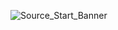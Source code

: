 ![Source_Start_Banner](https://github.com/user-attachments/assets/6c40df6c-8d9e-4597-9a60-3a839093bab1)

